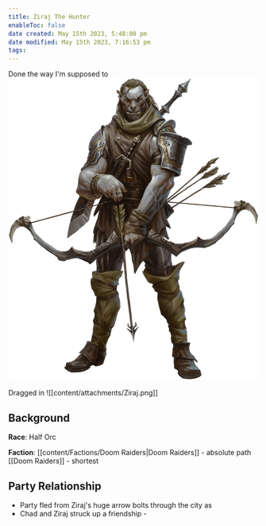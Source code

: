 ```yaml
---
title: Ziraj The Hunter
enableToc: false
date created: May 15th 2023, 5:48:00 pm
date modified: May 15th 2023, 7:16:53 pm
tags: 
---
```

Done the way I'm supposed to
![Ziraj](/content/attachments/Ziraj.png)

Dragged in
![[content/attachments/Ziraj.png]]

## Background
**Race**: Half Orc

**Faction**: [[content/Factions/Doom Raiders|Doom Raiders]] - absolute path
[[Doom Raiders]] - shortest

## Party Relationship
- Party fled from Ziraj's huge arrow bolts through the city as
- Chad and Ziraj struck up a friendship -
